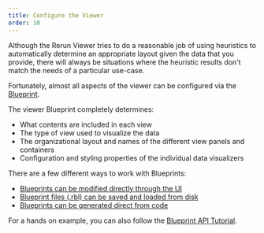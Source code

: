 ```yaml
---
title: Configure the Viewer
order: 10
---
```


Although the Rerun Viewer tries to do a reasonable job of using heuristics to automatically determine
an appropriate layout given the data that you provide, there will always be situations where the heuristic
results don't match the needs of a particular use-case.

Fortunately, almost all aspects of the viewer can be configured via the [Blueprint](../concepts/blueprint.md).

The viewer Blueprint completely determines:

-   What contents are included in each view
-   The type of view used to visualize the data
-   The organizational layout and names of the different view panels and containers
-   Configuration and styling properties of the individual data visualizers

There are a few different ways to work with Blueprints:

-   [Blueprints can be modified directly through the UI](./configure-the-viewer/blueprint-ui.md)
-   [Blueprint files (.rbl) can be saved and loaded from disk](./configure-the-viewer/rbl-files.md)
-   [Blueprints can be generated direct from code](./configure-the-viewer/blueprint-apis.md)

For a hands on example, you can also follow the [Blueprint API Tutorial](./configure-the-viewer/blueprint-api-tutorial.md).
